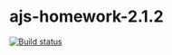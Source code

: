 # ajs-homework-2.1.2
[![Build status](https://ci.appveyor.com/api/projects/status/60k7ip5t5j7oi38l?svg=true)](https://ci.appveyor.com/project/victorkron/ajs-homework-2-1-2)
